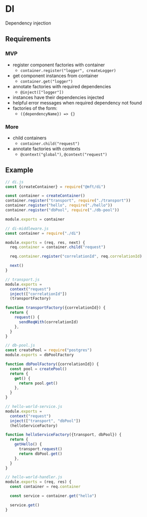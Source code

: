 # DI

Dependency injection

## Requirements

### MVP

- register component factories with container
    - `container.register("logger", createLogger)`
- get component instances from container
    - `container.get("logger")`
- annotate factories with required dependencies
    - `@inject(["logger"])`
- instances have their dependencies injected
- helpful error messages when required dependency not found
- factories of the form:
    - `({dependencyName}) => {}`

### More

- child containers
    - `container.child("request")`
- annotate factories with contexts
    - `@context("global")`, `@context("request")`

## Example

```js
// di.js
const {createContainer} = require("@mft/di")

const container = createContainer()
container.register("transport", require("./transport"))
container.register("hello", require("./hello"))
container.register("dbPool", require("./db-pool"))

module.exports = container

// di-middleware.js
const container = require("./di")

module.exports = (req, res, next) {
  req.container = container.child("request")

  req.container.register("correlationId", req.correlationId)

  next()
}

// transport.js
module.exports =
  context("request")
  inject(["correlationId"])
  (transportFactory)

function transportFactory({correlationId}) {
  return {
    request() {
      sendReqWith(correlationId)
    },
  }
}

// db-pool.js
const createPool = require("postgres")
module.exports = dbPoolFactory

function dbPoolFactory({correlationId}) {
  const pool = createPool()
  return {
    get() {
      return pool.get()
    },
  }
}

// hello-world-service.js
module.exports =
  context("request")
  inject(["transport", "dbPool"])
  (helloServiceFactory)

function helloServiceFactory({transport, dbPool}) {
  return {
    getHello() {
      transport.request()
      return dbPool.get()
    },
  }
}

// hello-world-handler.js
module.exports = (req, res) {
  const container = req.container

  const service = container.get("hello")

  service.get()
}
```
